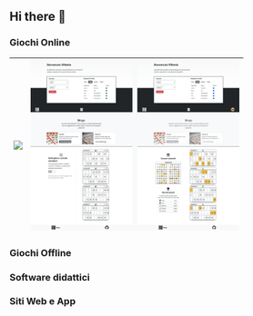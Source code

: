 ## Hi there 👋

### Giochi Online

|   <img src="https://github.com/vittorioPiotti/FilaTreOnline/blob/main/FilaTreOnline/imgs/preview.gif" width="100%" />  | <img src="https://github.com/vittorioPiotti/Bingo-Online-Bootstrap/blob/main/preview.png" height="300px"/>| 
|  ------------ | ------------ | 

### Giochi Offline

### Software didattici

### Siti Web e App

